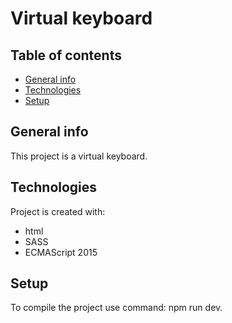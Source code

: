 # **Virtual keyboard**

## Table of contents

- [General info](#general-info)
- [Technologies](#technologies)
- [Setup](#setup)

## General info

This project is a virtual keyboard.

## Technologies

Project is created with:

- html
- SASS
- ECMAScript 2015

## Setup

To compile the project use command: npm run dev.
